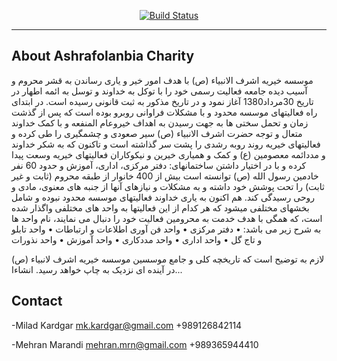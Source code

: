 
<p align="center">
<a href="https://travis-ci.org/laravel/framework"><img src="http://ashrafolanbia.ir/public/assets/global/images/logo-wide@2x.png?i=4" alt="Build Status"></a>
    <hr>
</p>

## About Ashrafolanbia Charity


موسسه خیریه اشرف الانبیاء (ص) با هدف امور خیر و یاری رساندن به قشر محروم و آسیب دیده جامعه فعالیت رسمی خود را با توکل به خداوند و توسل به ائمه اطهار در تاریخ 30مرداد1380 آغاز نمود و در تاریخ مذکور به ثبت قانونی رسیده است.
در ابتدای راه فعالیتهای موسسه محدود و با مشکلات فراوانی روبرو بوده است که پس از گذشت زمان و تحمل سختی ها به جهت رسیدن به اهداف خیروعام المنفعه و با کمک خداوند متعال و توجه حضرت اشرف الانبیاء (ص) سیر صعودی و چشمگیری را طی کرده و فعالیتهای خیریه روند روبه رشدی را پشت سر گذاشته است و تاکنون که به شکر خداوند و مددائمه معصومین (ع) و کمک و همیاری خیرین و نیکوکاران فعالیتهای خیریه وسعت پیدا کرده و با در اختیار داشتن ساختمانهای: دفتر مرکزی، اداری، آموزش و حدود 60 نفر خادمین رسول الله (ص) توانسته است بیش از 400 خانوار از طبقه محروم (ثابت و غیر ثابت) را تحت پوشش خود داشته و به مشکلات و نیازهای آنها از جنبه های معنوی، مادی و روحی رسیدگی کند.
هم اکنون به یاری خداوند فعالیتهای موسسه محدود نبوده و شامل بخشهای مختلفی میشود که هر کدام از این فعالیتها به واحد های مختلفی واگذار شده است، که همگی با هدف خدمت به محرومین فعالیت خود را دنبال می نمایند، نام واحد ها به شرح زیر می باشد:
•    دفتر مرکزی
•    واحد فن آوری اطلاعات و ارتباطات
•    واحد تابلو و تاج گل 
•    واحد اداری
•    واحد مددکاری
•    واحد آموزش
•    واحد نذورات

لازم به توضیح است که تاریخچه کلی و جامع موسسین موسسه خیریه اشرف لانبیاء (ص) در آینده ای نزدیک به چاپ خواهد رسید. انشاءا...



## Contact

-Milad Kardgar mk.kardgar@gmail.com +989126842114


-Mehran Marandi mehran.mrn@gmail.com +989365944410
